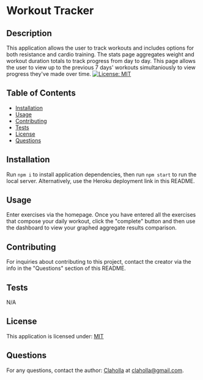 
  # Workout Tracker
  
  ## Description

  This application allows the user to track workouts and includes options for both resistance and cardio training. The stats page aggregates weight and workout duration totals to track progress from day to day. This page allows the user to view up to the previous 7 days' workouts simultaniously to view progress they've made over time.
  [![License: MIT](https://img.shields.io/badge/License-MIT-yellow.svg)](https://opensource.org/licenses/MIT)

  ## Table of Contents

  - [Installation](#installation)
  - [Usage](#usage)
  - [Contributing](#contributing)
  - [Tests](#tests)
  - [License](#license)
  - [Questions](#questions)

  ## Installation

  Run ```npm i``` to install application dependencies, then run ```npm start``` to run the local server. Alternatively, use the Heroku deployment link in this README.

  ## Usage

  Enter exercises via the homepage. Once you have entered all the exercises that compose your daily workout, click the "complete" button and then use the dashboard to view your graphed aggregate results comparison.

  ## Contributing

  For inquiries about contributing to this project, contact the creator via the info in the "Questions" section of this README.

  ## Tests

  N/A

  ## License

  This application is licensed under: [MIT](https://opensource.org/licenses/MIT)

  ## Questions

  For any questions, contact the author: [Claholla](https://www.github.com/Claholla) at claholla@gmail.com.

  
